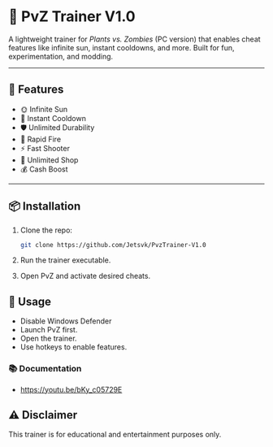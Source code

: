 # 🌻 PvZ Trainer V1.0

A lightweight trainer for *Plants vs. Zombies* (PC version) that enables cheat features like infinite sun, instant cooldowns, and more. Built for fun, experimentation, and modding.

---

## 🚀 Features

- 🌞 Infinite Sun
- 🧠 Instant Cooldown
- 🛡️ Unlimited Durability
- 🔫 Rapid Fire
- ⚡ Fast Shooter
- 🛒 Unlimited Shop
- 💰 Cash Boost
  
---

## 📦 Installation

1. Clone the repo:
   ```bash
   git clone https://github.com/Jetsvk/PvzTrainer-V1.0

2. Run the trainer executable.

3. Open PvZ and activate desired cheats.

## 🧩 Usage
- Disable Windows Defender
- Launch PvZ first.
- Open the trainer.
- Use hotkeys to enable features.

### 📚 Documentation
- https://youtu.be/bKy_c05729E

## ⚠️ Disclaimer
This trainer is for educational and entertainment purposes only.
